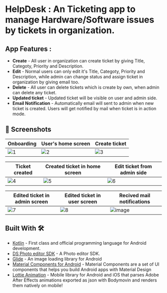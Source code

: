 # HelpDesk : An Ticketing app to manage Hardware/Software issues by tickets in organization.

## App Features :
- **Create** - All user in organization can create ticket by giving Title, Categoty, Priority and Description.
- **Edit** - Normal users can only edit it's Title, Categoty, Priority and Description, while admin can change status and assign ticket in organization by giving email too.
- **Delete** - All user can delete tickets which is create by own, when admin can delete any ticket.
- **Updated ticket** - Updated ticket will be visible on user and admin side.
-  **Email Notification** - Automatically email will sent to admin when new ticket is created. Users will get notified by mail when ticket is in action mode.  


## 📸 Screenshots

| Onboarding | User's home screen | Create ticket |
|--|--|--|
| ![1](https://user-images.githubusercontent.com/95186825/227797891-2c7b288f-9a94-43a8-8188-2ab21c66f5b8.jpg) | ![2](https://user-images.githubusercontent.com/95186825/227797897-183c7a28-0c7d-4567-9e64-02268cc3f9c9.jpg) | ![3](https://user-images.githubusercontent.com/95186825/227797902-1c820be5-2a10-4800-b0dc-78505356a65a.jpg) |

| Ticket created | Created ticket in home screen | Edit ticket from admin side |
|--|--|--|
| ![4](https://user-images.githubusercontent.com/95186825/227797911-70fd7b3c-17f9-4df3-a9d0-b1c091ddfefe.jpg) | ![5](https://user-images.githubusercontent.com/95186825/227797924-6694fe7c-1a40-4249-82e8-1359b77b289d.jpg) | ![6](https://user-images.githubusercontent.com/95186825/227797925-015a07e9-33c7-4c01-9699-5615cf96b3e9.jpg) |

| Edited ticket in admin screen | Edited ticket in user screen | Recived mail notifications |
|--|--|--|
| ![7](https://user-images.githubusercontent.com/95186825/227797930-361733fd-c73e-4a3f-b138-1360a13915e2.jpg) | ![8](https://user-images.githubusercontent.com/95186825/227797933-22e81e6b-28e3-4822-aec0-0a2f0f6ab5da.jpg) | ![image](https://user-images.githubusercontent.com/95186825/227798421-6d53e7dc-45b4-48d4-ae16-3d7be8cc79c5.png) |


## Built With 🛠

- [Kotlin](https://kotlinlang.org/) - First class and official programming language for Android development.
- [DS Photo editor SDK](https://www.dsphotoeditor.com/) - A Photo editor SDK.
- [Glide](https://github.com/bumptech/glide) - An image loading library for Android
- [Material Components for Android](https://github.com/material-components/material-components-android) - Material Components are a set of UI components that helps you build Android apps with Material Design
- [Lottie Animation](https://github.com/airbnb/lottie-android) - Mobile library for Android and iOS that parses Adobe After Effects animations exported as json with Bodymovin and renders them natively on mobile!
